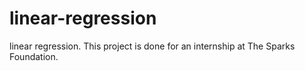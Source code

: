 # linear-regression
linear regression. This project is done for an internship at The Sparks Foundation.
